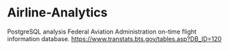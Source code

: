 # Airline-Analytics
PostgreSQL analysis
Federal Aviation Administration on-time flight information database.
https://www.transtats.bts.gov/tables.asp?DB_ID=120
